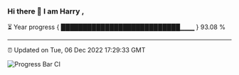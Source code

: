 ### Hi there 👋 I am Harry , 

⏳ Year progress { ███████████████████████████▁▁▁ } 93.08 %

---

⏰ Updated on Tue, 06 Dec 2022 17:29:33 GMT

![Progress Bar CI](https://github.com/duykhang68/duykhang68/workflows/Progress%20Bar%20CI/badge.svg)
